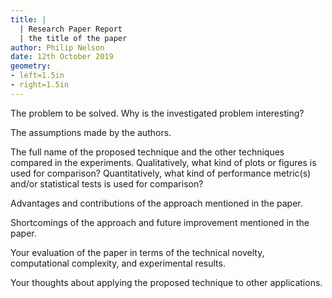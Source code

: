 ```yaml
---
title: |
  | Research Paper Report
  | the title of the paper
author: Philip Nelson
date: 12th October 2019
geometry:
- left=1.5in
- right=1.5in
---
```


The problem to be solved. Why is the investigated problem interesting?

The assumptions made by the authors.

The full name of the proposed technique and the other techniques compared in the experiments. Qualitatively, what kind of plots or figures is used for comparison? Quantitatively, what kind of performance metric(s) and/or statistical tests is used for comparison?

Advantages and contributions of the approach mentioned in the paper.

Shortcomings of the approach and future improvement mentioned in the paper.

Your  evaluation  of  the  paper  in  terms  of  the technical  novelty, computational  complexity,  and experimental results.

Your thoughts about applying the proposed technique to other applications.

